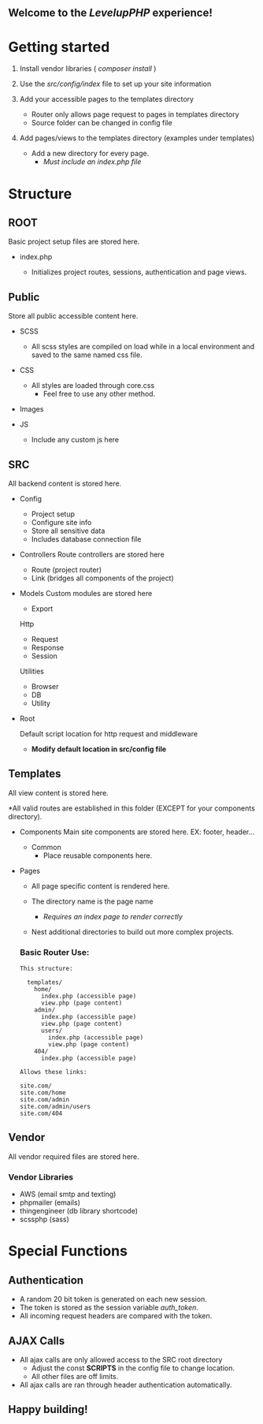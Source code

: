 ## Welcome to the _LevelupPHP_ experience!

# Getting started

1. Install vendor libraries ( _composer install_ )

2. Use the _src/config/index_ file to set up your site information

3. Add your accessible pages to the templates directory

   - Router only allows page request to pages in templates directory
   - Source folder can be changed in config file

4. Add pages/views to the templates directory (examples under templates)
   - Add a new directory for every page.
     - _Must include an index.php file_

# Structure

## ROOT

Basic project setup files are stored here.

- index.php

  - Initializes project routes, sessions, authentication and page views.

## Public

Store all public accessible content here.

- SCSS

  - All scss styles are compiled on load while in a local environment and saved to the same named css file.

- CSS

  - All styles are loaded through core.css
    - Feel free to use any other method.

- Images
- JS
  - Include any custom js here

## SRC

All backend content is stored here.

- Config

  - Project setup
  - Configure site info
  - Store all sensitive data
  - Includes database connection file

- Controllers
  Route controllers are stored here

  - Route (project router)
  - Link (bridges all components of the project)

- Models
  Custom modules are stored here

  - Export

  Http

  - Request
  - Response
  - Session

  Utilities

  - Browser
  - DB
  - Utility

- Root

  Default script location for http request and middleware

  - **Modify default location in src/config file**

## Templates

All view content is stored here.

\*All valid routes are established in this folder (EXCEPT for your components directory).

- Components
  Main site components are stored here.
  EX: footer, header...

  - Common
    - Place reusable components here.

- Pages

  - All page specific content is rendered here.
  - The directory name is the page name

    - _Requires an index page to render correctly_

  - Nest additional directories to build out more complex projects.

  ### Basic Router Use:

      This structure:

        templates/
          home/
            index.php (accessible page)
            view.php (page content)
          admin/
            index.php (accessible page)
            view.php (page content)
            users/
              index.php (accessible page)
              view.php (page content)
          404/
            index.php (accessible page)

      Allows these links:

      site.com/
      site.com/home
      site.com/admin
      site.com/admin/users
      site.com/404

## Vendor

All vendor required files are stored here.

### Vendor Libraries

- AWS (email smtp and texting)
- phpmailer (emails)
- thingengineer (db library shortcode)
- scssphp (sass)

# Special Functions

## Authentication

- A random 20 bit token is generated on each new session.
- The token is stored as the session variable _auth_token_.
- All incoming request headers are compared with the token.

## AJAX Calls

- All ajax calls are only allowed access to the SRC root directory
  - Adjust the const **SCRIPTS** in the config file to change location.
  - All other files are off limits.
- All ajax calls are ran through header authentication automatically.

## Happy building!
